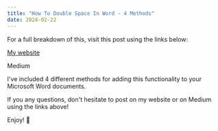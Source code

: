 ```yaml
---
title: "How To Double Space In Word - 4 Methods"
date: 2024-02-22
---
```


For a full breakdown of this, visit this post using the links below:

[My website](https://mharwood.uk/how-to-double-space-in-word-4-methods/)

Medium

I've included 4 different methods for adding this functionality to your Microsoft Word documents. 

If you any questions, don't hesitate to post on my website or on Medium using the links above!

Enjoy! 🎉
